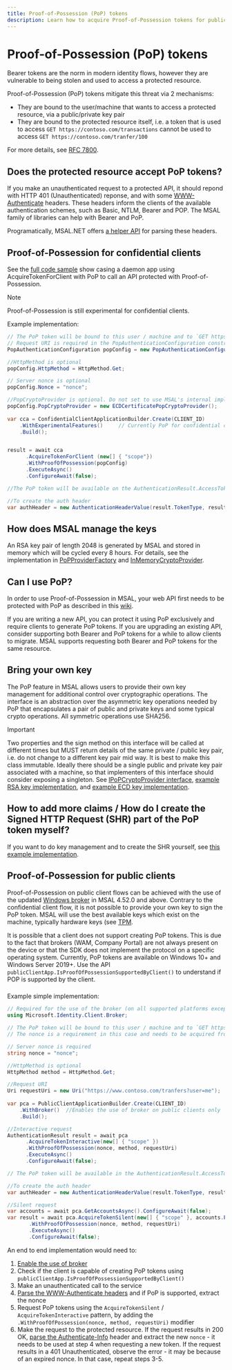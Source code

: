 ```yaml
---
title: Proof-of-Possession (PoP) tokens
description: Learn how to acquire Proof-of-Possession tokens for public and confidential clients in MSAL.NET
---
```


# Proof-of-Possession (PoP) tokens

Bearer tokens are the norm in modern identity flows, however they are vulnerable to being stolen and used to access a protected resource.

Proof-of-Possession (PoP) tokens mitigate this threat via 2 mechanisms:

- They are bound to the user/machine that wants to access a protected resource, via a public/private key pair
- They are bound to the protected resource itself, i.e. a token that is used to access `GET https://contoso.com/transactions` cannot be used to access `GET https://contoso.com/tranfer/100`

For more details, see [RFC 7800](https://tools.ietf.org/html/rfc7800).

## Does the protected resource accept PoP tokens?

If you make an unauthenticated request to a protected API, it should repond with HTTP 401 (Unauthenticated) reponse, and with some [WWW-Authenticate](https://developer.mozilla.org/en-US/docs/Web/HTTP/Headers/WWW-Authenticate) headers. These headers inform the clients of the available authentication schemes, such as Basic, NTLM, Bearer and POP. The MSAL family of libraries can help with Bearer and PoP.

Programatically, MSAL.NET offers [a helper API](https://learn.microsoft.com/entra/msal/dotnet/advanced/extract-authentication-parameters) for parsing these headers.

## Proof-of-Possession for confidential clients

See the [full code sample](https://github.com/Azure-Samples/active-directory-dotnetcore-daemon-v2/tree/master/4-Call-OwnApi-Pop) show casing a daemon app using AcquireTokenForClient with PoP to call an API protected with Proof-of-Possession.

> [!NOTE]
> Proof-of-Possession is still experimental for confidential clients.

Example implementation:

```csharp
// The PoP token will be bound to this user / machine and to `GET https://www.contoso.com/tranfers` (the query params are not bound).
// Request URI is required in the PopAuthenticationConfiguration constructor
PopAuthenticationConfiguration popConfig = new PopAuthenticationConfiguration(new Uri("https://www.contoso.com/tranfers?user=me"));

//HttpMethod is optional
popConfig.HttpMethod = HttpMethod.Get;

// Server nonce is optional
popConfig.Nonce = "nonce";

//PopCryptoProvider is optional. Do not set to use MSAL's internal implementation.
popConfig.PopCryptoProvider = new ECDCertificatePopCryptoProvider();
          
var cca = ConfidentialClientApplicationBuilder.Create(CLIENT_ID)
    .WithExperimentalFeatures()     // Currently PoP for confidential client is an experimental feature
    .Build();


result = await cca
      .AcquireTokenForClient (new[] { "scope"})
      .WithProofOfPossession(popConfig)
      .ExecuteAsync()
      .ConfigureAwait(false);

//The PoP token will be available on the AuthenticationResult.AccessToken returned form the acquire token call

//To create the auth header
var authHeader = new AuthenticationHeaderValue(result.TokenType, result.AccessToken);
```

## How does MSAL manage the keys

An RSA key pair of length 2048 is generated by MSAL and stored in memory which will be cycled every 8 hours. For details, see the implementation in [PoPProviderFactory](https://github.com/AzureAD/microsoft-authentication-library-for-dotnet/blob/300fba16bd8096dceba3684311550b4b52a56177/src/client/Microsoft.Identity.Client/AuthScheme/PoP/PoPProviderFactory.cs#L18) and [InMemoryCryptoProvider](https://github.com/AzureAD/microsoft-authentication-library-for-dotnet/blob/main/src/client/Microsoft.Identity.Client/AuthScheme/PoP/InMemoryCryptoProvider.cs).

## Can I use PoP?

In order to use Proof-of-Possession in MSAL, your web API first needs to be protected with PoP as described in this [wiki](https://github.com/AzureAD/azure-activedirectory-identitymodel-extensions-for-dotnet/wiki/SignedHttpRequest-aka-PoP-(Proof-of-Possession)).

If you are writing a new API, you can protect it using PoP exclusively and require clients to generate PoP tokens.
If you are upgrading an existing API, consider supporting both Bearer and PoP tokens for a while to allow clients to migrate. MSAL supports requesting both Bearer and PoP tokens for the same resource.

## Bring your own key

The PoP feature in MSAL allows users to provide their own key management for additional control over cryptographic operations. The interface is an abstraction over the asymmetric key operations needed by PoP that encapsulates a pair of public and private keys and some typical crypto operations. All symmetric operations use SHA256.

> [!IMPORTANT]
> Two properties and the sign method on this interface will be called at different times but MUST return details of the same private / public key pair, i.e. do not change to a different key pair mid way. It is best to make this class immutable. Ideally there should be a single public and private key pair associated with a machine, so that implementers of this interface should consider exposing a singleton. See [IPoPCryptoProvider interface](https://github.com/AzureAD/microsoft-authentication-library-for-dotnet/blob/master/src/client/Microsoft.Identity.Client/AuthScheme/PoP/IPoPCryptoProvider.cs), [example RSA key implementation](https://github.com/AzureAD/microsoft-authentication-library-for-dotnet/blob/9895855ac4fcf52893fbc2b06ee20ea3eda1549a/tests/Microsoft.Identity.Test.Integration.netfx/HeadlessTests/PoPTests.cs#L503), and [example ECD key implementation](https://github.com/AzureAD/microsoft-authentication-library-for-dotnet/blob/9895855ac4fcf52893fbc2b06ee20ea3eda1549a/tests/Microsoft.Identity.Test.Common/Core/Helpers/ECDCertificatePopCryptoProvider.cs#L11).

## How to add more claims / How do I create the Signed HTTP Request (SHR) part of the PoP token myself?

If you want to do key management and to create the SHR yourself,  see [this example implementation](https://github.com/AzureAD/microsoft-authentication-library-for-dotnet/blob/300fba16bd8096dceba3684311550b4b52a56177/tests/Microsoft.Identity.Test.Integration.netfx/HeadlessTests/PoPTests.cs#L286).

## Proof-of-Possession for public clients

Proof-of-Possession on public client flows can be achieved with the use of the updated [Windows broker](../acquiring-tokens/desktop-mobile/wam.md) in MSAL 4.52.0 and above. Contrary to the confidential client flow, it is not possible to provide your own key to sign the PoP token. MSAL will use the best available keys which exist on the machine, typically hardware keys (see [TPM](https://learn.microsoft.com/windows/security/hardware-security/tpm/tpm-fundamentals).

It is possible that a client does not support creating PoP tokens. This is due to the fact that brokers (WAM, Company Portal) are not always present on the device or that the SDK does not implement the protocol on a specific operating system. Currently, PoP tokens are available on Windows 10+ and Windows Server 2019+. Use the API `publicClientApp.IsProofOfPossessionSupportedByClient()` to understand if POP is supported by the client.

### 

Example simple implementation:

```csharp
// Required for the use of the broker (on all supported platforms except .NET 6 Windows and above)
using Microsoft.Identity.Client.Broker; 

// The PoP token will be bound to this user / machine and to `GET https://www.contoso.com/tranfers` (the query parameters are not bound).
// The nonce is a requirement in this case and needs to be acquired from the resource before using this API.

// Server nonce is required
string nonce = "nonce";

//HttpMethod is optional
HttpMethod method = HttpMethod.Get;

//Request URI
Uri requestUri = new Uri("https://www.contoso.com/tranfers?user=me");
          
var pca = PublicClientApplicationBuilder.Create(CLIENT_ID)
    .WithBroker()  //Enables the use of broker on public clients only
    .Build();

//Interactive request
AuthenticationResult result = await pca
      .AcquireTokenInteractive(new[] { "scope" })
      .WithProofOfPossession(nonce, method, requestUri)
      .ExecuteAsync()
      .ConfigureAwait(false);

// The PoP token will be available in the AuthenticationResult.AccessToken returned form the acquire token call

//To create the auth header
var authHeader = new AuthenticationHeaderValue(result.TokenType, result.AccessToken);

//Silent request
var accounts = await pca.GetAccountsAsync().ConfigureAwait(false);
var result = await pca.AcquireTokenSilent(new[] { "scope" }, accounts.FirstOrDefault())
       .WithProofOfPossession(nonce, method, requestUri)
       .ExecuteAsync()
       .ConfigureAwait(false);

```

An end to end implementation would need to: 

1. [Enable the use of broker](https://learn.microsoft.com/entra/msal/dotnet/acquiring-tokens/desktop-mobile/wam)
1. Check if the client is capable of creating PoP tokens using `publicClientApp.IsProofOfPossessionSupportedByClient()`
2. Make an unauthenticated call to the service
3. [Parse the WWW-Authenticate headers](extract-authentication-parameters.md) and if PoP is supported, extract the nonce
4. Request PoP tokens using the `AcquireTokenSilent` / `AcquireTokenInteractive` pattern, by adding the `.WithProofOfPossession(nonce, method, requestUri)` modifier
5. Make the request to the protected resource. If the request results in 200 OK, [parse the Authenticate-Info](extract-authentication-parameters.md)  header and extract the new `nonce` - it needs to be used at step 4 when requesting a new token. If the request results in a 401 Unauthenticated, observe the error - it may be because of an expired nonce. In that case, repeat steps 3-5. 
